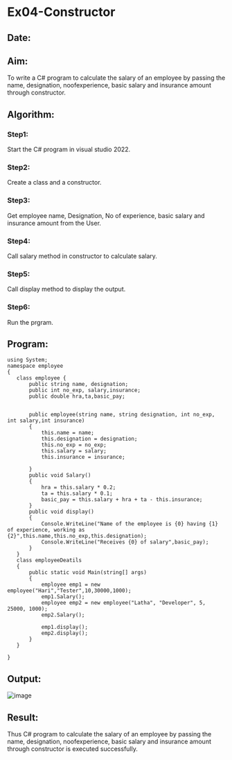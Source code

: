 # Ex04-Constructor
## Date:
## Aim:
 To write a C# program to calculate the salary of an employee by passing the name, designation, noofexperience, basic salary and insurance amount through constructor.
 
 ## Algorithm:
 ### Step1:
 Start the C# program in visual studio 2022.

### Step2:
Create a class and a constructor.

### Step3:
Get employee name, Designation, No of experience, basic salary and insurance amount from the User.

### Step4:
Call salary method in constructor to calculate salary.

### Step5:
Call display method to display the output.

### Step6:
Run the prgram.

 ## Program:
 ```
using System;
namespace employee
{
    class employee {
        public string name, designation;
        public int no_exp, salary,insurance;
        public double hra,ta,basic_pay;
        

        public employee(string name, string designation, int no_exp, int salary,int insurance)
        {
            this.name = name;
            this.designation = designation;
            this.no_exp = no_exp;
            this.salary = salary;
            this.insurance = insurance;
            
        }
        public void Salary()
        {
            hra = this.salary * 0.2;
            ta = this.salary * 0.1;
            basic_pay = this.salary + hra + ta - this.insurance;
        }
        public void display()
        {
            Console.WriteLine("Name of the employee is {0} having {1} of experience, working as {2}",this.name,this.no_exp,this.designation);
            Console.WriteLine("Receives {0} of salary",basic_pay);
        }
    }
    class employeeDeatils
    {
        public static void Main(string[] args)
        {
            employee emp1 = new employee("Hari","Tester",10,30000,1000);
            emp1.Salary();
            employee emp2 = new employee("Latha", "Developer", 5, 25000, 1000);
            emp2.Salary();

            emp1.display();
            emp2.display();
        }
    }

}

 ```
 ## Output:
![image](https://github.com/vignesh0011/Ex04-Constructor/assets/53014593/17e6eaf1-de24-4e15-a73c-62caecaab8ee)
 ## Result:
 Thus C# program to calculate the salary of an employee by passing the name, designation, noofexperience, basic salary and insurance amount through constructor is executed successfully.
